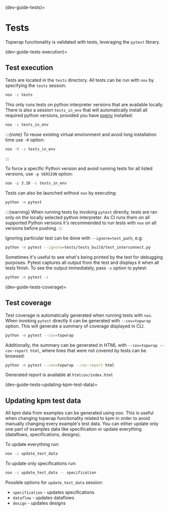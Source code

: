 (dev-guide-tests)=
# Tests

Topwrap functionality is validated with tests, leveraging the `pytest` library.

(dev-guide-tests-execution)=
## Test execution

Tests are located in the `tests` directory.
All tests can be run with `nox` by specifying the `tests` session:

```bash
nox -s tests
```

This only runs tests on python interpreter versions that are available locally.
There is also a session `tests_in_env` that will automatically install all required python versions, provided you have [pyenv](https://github.com/pyenv/pyenv) installed:

```bash
nox -s tests_in_env
```

:::{note}
To reuse existing virtual environment and avoid long installation time use `-R` option:

```bash
nox -R -s tests_in_env
```
:::

To force a specific Python version and avoid running tests for all listed versions, use `-p VERSION` option:

```bash
nox -p 3.10 -s tests_in_env
```

Tests can also be launched without `nox` by executing:
```bash
python -m pytest
```

:::{warning}
When running tests by invoking `pytest` directly, tests are ran only on the locally selected python interpreter.
As CI runs them on all supported Python versions it's recommended to run tests with `nox` on all versions before pushing.
:::

Ignoring particular test can be done with `--ignore=test_path`, e.g:
```bash
python -m pytest --ignore=tests/tests_build/test_interconnect.py
```

Sometimes it's useful to see what's being printed by the test for debugging purposes.
Pytest captures all output from the test and displays it when all tests finish.
To see the output immediately, pass `-s` option to pytest:
```bash
python -m pytest -s
```
(dev-guide-tests-coverage)=
## Test coverage

Test coverage is automatically generated when running tests with `nox`.
When invoking `pytest` directly it can be generated with `--cov=topwrap` option.
This will generate a summary of coverage displayed in CLI.

```bash
python -m pytest --cov=topwrap
```

Additionally, the summary can be generated in HTML with `--cov=topwrap --cov-report html`, where lines that were not covered by tests can be browsed:

```bash
python -m pytest --cov=topwrap --cov-report html
```

Generated report is available at `htmlcov/index.html`

(dev-guide-tests-updating-kpm-test-data)=
## Updating kpm test data

All kpm data from examples can be generated using nox.
This is useful when changing topwrap functionality related to kpm in order to avoid manually changing every example's test data.
You can either update only one part of examples data like specification or update everything (dataflows, specifications, designs).

To update everything run:
```bash
nox -s update_test_data
```

To update only specifications run:
```bash
nox -s update_test_data -- specification
```

Possible options for `update_test_data` session:
* `specification` - updates specifications
* `dataflow` - updates dataflows
* `design` - updates designs
